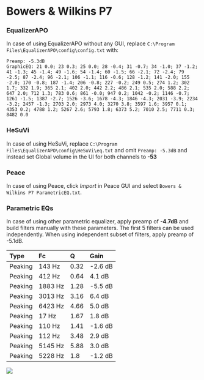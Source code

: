 # Bowers & Wilkins P7

### EqualizerAPO
In case of using EqualizerAPO without any GUI, replace `C:\Program Files\EqualizerAPO\config\config.txt`
with:
```
Preamp: -5.3dB
GraphicEQ: 21 0.0; 23 0.3; 25 0.0; 28 -0.4; 31 -0.7; 34 -1.0; 37 -1.2; 41 -1.3; 45 -1.4; 49 -1.6; 54 -1.4; 60 -1.5; 66 -2.1; 72 -2.4; 79 -2.5; 87 -2.4; 96 -2.1; 106 -1.1; 116 -0.6; 128 -1.2; 141 -2.0; 155 -2.0; 170 -0.8; 187 -1.4; 206 -0.8; 227 -0.2; 249 0.5; 274 1.2; 302 1.7; 332 1.9; 365 2.1; 402 2.0; 442 2.2; 486 2.1; 535 2.0; 588 2.2; 647 2.0; 712 1.3; 783 0.6; 861 -0.0; 947 0.2; 1042 -0.2; 1146 -0.7; 1261 -1.5; 1387 -2.7; 1526 -3.6; 1678 -4.3; 1846 -4.3; 2031 -3.9; 2234 -3.2; 2457 -1.3; 2703 2.0; 2973 4.0; 3270 3.8; 3597 1.6; 3957 0.1; 4353 0.2; 4788 1.2; 5267 2.6; 5793 1.8; 6373 5.2; 7010 2.5; 7711 0.3; 8482 0.0
```

### HeSuVi
In case of using HeSuVi, replace `C:\Program Files\EqualizerAPO\config\HeSuVi\eq.txt` and omit `Preamp:
-5.3dB` and instead set Global volume in the UI for both channels to **-53**

### Peace
In case of using Peace, click *Import* in Peace GUI and select `Bowers & Wilkins P7 ParametricEQ.txt`.

### Parametric EQs
In case of using other parametric equalizer, apply preamp of **-4.7dB** and build filters manually
with these parameters. The first 5 filters can be used independently.
When using independent subset of filters, apply preamp of -5.1dB.

| Type    | Fc      |    Q | Gain    |
|:--------|:--------|:-----|:--------|
| Peaking | 143 Hz  | 0.32 | -2.6 dB |
| Peaking | 412 Hz  | 0.64 | 4.1 dB  |
| Peaking | 1883 Hz | 1.28 | -5.5 dB |
| Peaking | 3013 Hz | 3.16 | 6.4 dB  |
| Peaking | 6423 Hz | 4.66 | 5.0 dB  |
| Peaking | 17 Hz   | 1.67 | 1.8 dB  |
| Peaking | 110 Hz  | 1.41 | -1.6 dB |
| Peaking | 112 Hz  | 3.48 | 2.9 dB  |
| Peaking | 5145 Hz | 5.88 | 3.0 dB  |
| Peaking | 5228 Hz | 1.8  | -1.2 dB |

![](https://raw.githubusercontent.com/jaakkopasanen/AutoEq/master/results/innerfidelity/sbaf-serious/Bowers%20&%20Wilkins%20P7/Bowers%20&%20Wilkins%20P7.png)
